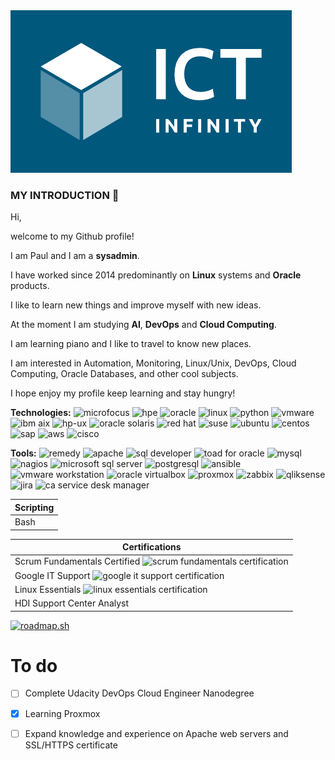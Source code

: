 <picture>
 <source media="(prefers-color-scheme: dark)" srcset="https://github.com/sysadmin91/sysadmin91/blob/main/img_dark.png">
 <source media="(prefers-color-scheme: light)" srcset="https://github.com/sysadmin91/sysadmin91/blob/main/img_light.png">
 <img alt="YOUR-ALT-TEXT" src="https://github.com/sysadmin91/sysadmin91/blob/main/img_light.png">
</picture>


### MY INTRODUCTION 👋

Hi,

welcome to my Github profile!

I am Paul and I am a **sysadmin**. 

I have worked since 2014 predominantly on **Linux** systems and **Oracle** products.


I like to learn new things and improve myself with new ideas.

At the moment I am studying **AI**, **DevOps** and **Cloud Computing**.


I am learning piano and I like to travel to know new places.


I am interested in Automation, Monitoring, Linux/Unix, DevOps, Cloud Computing, Oracle Databases, and other cool subjects.


I hope enjoy my profile keep learning and stay hungry!

**Technologies:**
<img src="https://github.com/user-attachments/assets/1a3b8221-9a70-4495-9920-7e01c3939bf9" alt="microfocus" width="40" height="40"/>
<img src="https://github.com/user-attachments/assets/4298a1be-5a8e-42b2-8872-f54ede8e35e0" alt="hpe" width="40" height="40"/>
<img src="https://github.com/user-attachments/assets/76d053b8-e978-4bd8-8fcf-c7788edaf9ed" alt="oracle" width="40" height="40"/>
<img src="https://github.com/user-attachments/assets/ed0d7a23-eb69-4b2c-ab4e-eb7a5df64074" alt="linux" width="40" height="40"/>
<img src="https://github.com/user-attachments/assets/a6baacf1-632e-441d-b75a-21bf320410bd" alt="python" width="40" height="40"/>
<img src="https://github.com/user-attachments/assets/0d03170e-ac0d-4523-a5a2-363cd0fc3624" alt="vmware" width="40" height="40"/>
<img src="https://github.com/user-attachments/assets/4abbfe03-3e3b-4f6c-a422-064b5a21dadb" alt="ibm aix" width="40" height="40"/>
<img src="https://github.com/user-attachments/assets/71c7b7ea-24fd-4829-87b1-c37ff2105f72" alt="hp-ux" width="40" height="40"/>
<img src="https://github.com/user-attachments/assets/5383cf73-1463-4f46-8509-ca9bdfbc6929" alt="oracle solaris" width="40" height="40"/>
<img src="https://github.com/user-attachments/assets/2b14ba18-c096-404f-8881-cc83778df1f9" alt="red hat" width="40" height="40"/>
<img src="https://github.com/user-attachments/assets/e445bd7c-dace-41a0-9702-1aaee7277991" alt="suse" width="40" height="40"/> 
<img src="https://github.com/user-attachments/assets/97f2302c-2bc1-4f2e-94fa-69704488bbfe" alt="ubuntu" width="40" height="40"/> 
<img src="https://github.com/user-attachments/assets/8d791d20-c5a8-4b42-9d00-96ccacdcd4f5" alt="centos" width="40" height="40"/> 
<img src="https://github.com/user-attachments/assets/17f81afd-3851-491a-bc56-abcb525dc6ad" alt="sap" width="40" height="40"/> 
<img src="https://github.com/user-attachments/assets/f2123d73-8a23-4ba8-823c-1d166c3fe4a8" alt="aws" width="40" height="40"/> 
<img src="https://github.com/user-attachments/assets/e05d91c1-c153-4f50-93af-7a2fa4bfb128" alt="cisco" width="40" height="40"/> 

**Tools:**
<img src="https://github.com/user-attachments/assets/08a196a1-5475-43dd-bd83-28d4fa47616e" alt="remedy" width="40" height="40"/>
<img src="https://github.com/user-attachments/assets/dcfe6aeb-b1f4-4c5c-b482-18b185a682f5" alt="apache" width="40" height="40"/>
<img src="https://github.com/user-attachments/assets/ed25de1d-214c-4863-9b85-ba349aa4989f" alt="sql developer" width="40" height="40"/>
<img src="https://github.com/user-attachments/assets/d6048992-e1ac-4242-9f15-b0393cdba1a0" alt="toad for oracle" width="40" height="40"/>
<img src="https://github.com/user-attachments/assets/ddd0578d-749e-43d6-aafa-c6bf8da72b10" alt="mysql" width="40" height="40"/>
<img src="https://github.com/user-attachments/assets/fae82004-7a32-4c0f-b599-617aae55e3c3" alt="nagios" width="40" height="40"/>
<img src="https://github.com/user-attachments/assets/ab958737-b839-4fac-96f4-1751b3f36002" alt="microsoft sql server" width="40" height="40"/>
<img src="https://github.com/user-attachments/assets/9d99462d-6f47-42a6-94a1-d4d5652438bb"  alt="postgresql" width="40" height="40"/>
<img src="https://github.com/user-attachments/assets/387b0fdc-ef37-45a9-912b-84a9f40eb37a" alt="ansible" width="40" height="40"/>
<img src="https://github.com/user-attachments/assets/013906d8-0c2e-417a-adb8-d1bd4481c13e" alt="vmware workstation" width="40" height="40"/>
<img src="https://github.com/user-attachments/assets/a1c7cb33-7684-4f65-855c-39f5d6c98a59" alt="oracle virtualbox" width="40" height="40"/>
<img src="https://github.com/user-attachments/assets/3f934848-0c3b-4c8a-9292-75cd1307170e" alt="proxmox" width="40" height="40"/>
<img src="https://github.com/user-attachments/assets/8ccf0b41-5d38-4337-8893-44c859377fa3" alt="zabbix" width="40" height="40"/>
<img src="https://github.com/user-attachments/assets/02272e1f-b6fd-457d-81ad-95fd4c7ba42c" alt="qliksense" width="40" height="40"/>
<img src="https://github.com/user-attachments/assets/853d558f-1935-4351-aea3-f3ab4ca2fe60" alt="jira" width="40" height="40"/>
<img src="https://github.com/user-attachments/assets/4e82a56c-9396-435c-9148-ac78886d6e57" alt="ca service desk manager" width="40" height="40"/>



| Scripting  | 
-------------|
Bash     |


| Certifications                  |
----------------------------------|
Scrum Fundamentals Certified      <img src="https://github.com/user-attachments/assets/d58f601d-97f4-47e4-a4f9-873bef6c8d0a" alt="scrum fundamentals certification" width="100" height="100" /> |
Google IT Support                 <img src="https://github.com/user-attachments/assets/8e797249-64b3-4549-a67c-419249e4f5d9" alt="google it support certification"  width="100" height="100" /> |
Linux Essentials                  <img src="https://github.com/user-attachments/assets/44ea2e64-5ba8-46bc-a2bf-b0752dcacfe1" alt="linux essentials certification"  width="100" height="100" /> |  
HDI Support Center Analyst        |

[![roadmap.sh](https://roadmap.sh/card/tall/65f9b6f7adfe421617323d83?variant=dark)](https://roadmap.sh)

# To do
- [ ] Complete Udacity DevOps Cloud Engineer Nanodegree
- [X] Learning Proxmox
- [ ] Expand knowledge and experience on Apache web servers and SSL/HTTPS certificate

